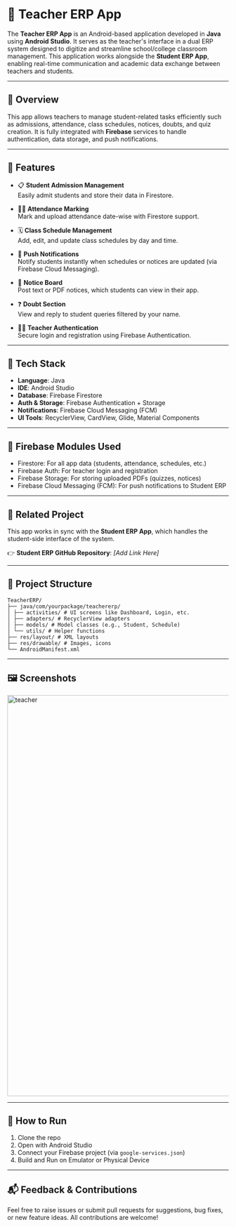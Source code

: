 # 📘 Teacher ERP App

The **Teacher ERP App** is an Android-based application developed in **Java** using **Android Studio**. It serves as the teacher's interface in a dual ERP system designed to digitize and streamline school/college classroom management. This application works alongside the **Student ERP App**, enabling real-time communication and academic data exchange between teachers and students.

---

## 📌 Overview

This app allows teachers to manage student-related tasks efficiently such as admissions, attendance, class schedules, notices, doubts, and quiz creation. It is fully integrated with **Firebase** services to handle authentication, data storage, and push notifications.

---

## 🎯 Features

- 📋 **Student Admission Management**  
  Easily admit students and store their data in Firestore.

- 🧑‍🏫 **Attendance Marking**  
  Mark and upload attendance date-wise with Firestore support.

- 🗓 **Class Schedule Management**  
  Add, edit, and update class schedules by day and time.

- 🔔 **Push Notifications**  
  Notify students instantly when schedules or notices are updated (via Firebase Cloud Messaging).

- 📢 **Notice Board**  
  Post text or PDF notices, which students can view in their app.

- ❓ **Doubt Section**  
  View and reply to student queries filtered by your name.

- 👨‍🏫 **Teacher Authentication**  
  Secure login and registration using Firebase Authentication.

---

## 🔧 Tech Stack

- **Language**: Java  
- **IDE**: Android Studio  
- **Database**: Firebase Firestore  
- **Auth & Storage**: Firebase Authentication + Storage  
- **Notifications**: Firebase Cloud Messaging (FCM)  
- **UI Tools**: RecyclerView, CardView, Glide, Material Components

---

## 🧩 Firebase Modules Used

- Firestore: For all app data (students, attendance, schedules, etc.)
- Firebase Auth: For teacher login and registration
- Firebase Storage: For storing uploaded PDFs (quizzes, notices)
- Firebase Cloud Messaging (FCM): For push notifications to Student ERP

---

## 🔗 Related Project

This app works in sync with the **Student ERP App**, which handles the student-side interface of the system.

👉 **Student ERP GitHub Repository**: _[Add Link Here]_  

---

## 📁 Project Structure

    TeacherERP/
    ├── java/com/yourpackage/teachererp/
    │ ├── activities/ # UI screens like Dashboard, Login, etc.
    │ ├── adapters/ # RecyclerView adapters
    │ ├── models/ # Model classes (e.g., Student, Schedule)
    │ └── utils/ # Helper functions
    ├── res/layout/ # XML layouts
    ├── res/drawable/ # Images, icons
    └── AndroidManifest.xml

---

## 🖼 Screenshots

<img width="2245" height="914" alt="teacher" src="https://github.com/user-attachments/assets/abdbd84c-4bf2-4379-9b9e-8aca5628cb94" />


---

## 🧪 How to Run

1. Clone the repo
2. Open with Android Studio
3. Connect your Firebase project (via `google-services.json`)
4. Build and Run on Emulator or Physical Device

---

## 📬 Feedback & Contributions

Feel free to raise issues or submit pull requests for suggestions, bug fixes, or new feature ideas. All contributions are welcome!
